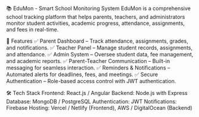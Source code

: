📚 EduMon - Smart School Monitoring System
EduMon is a comprehensive school tracking platform that helps parents, teachers, and administrators monitor student activities, academic progress, attendance, assignments, and fees in real-time.

🚀 Features
✅ Parent Dashboard – Track attendance, assignments, grades, and notifications.
✅ Teacher Panel – Manage student records, assignments, and attendance.
✅ Admin System – Oversee student data, fee management, and academic reports.
✅ Parent-Teacher Communication – Built-in messaging for seamless interaction.
✅ Reminders & Notifications – Automated alerts for deadlines, fees, and meetings.
✅ Secure Authentication – Role-based access control with JWT authentication.

🛠 Tech Stack
Frontend: React.js / Angular
Backend: Node.js with Express
Database: MongoDB / PostgreSQL
Authentication: JWT
Notifications: Firebase
Hosting: Vercel / Netlify (Frontend), AWS / DigitalOcean (Backend)
